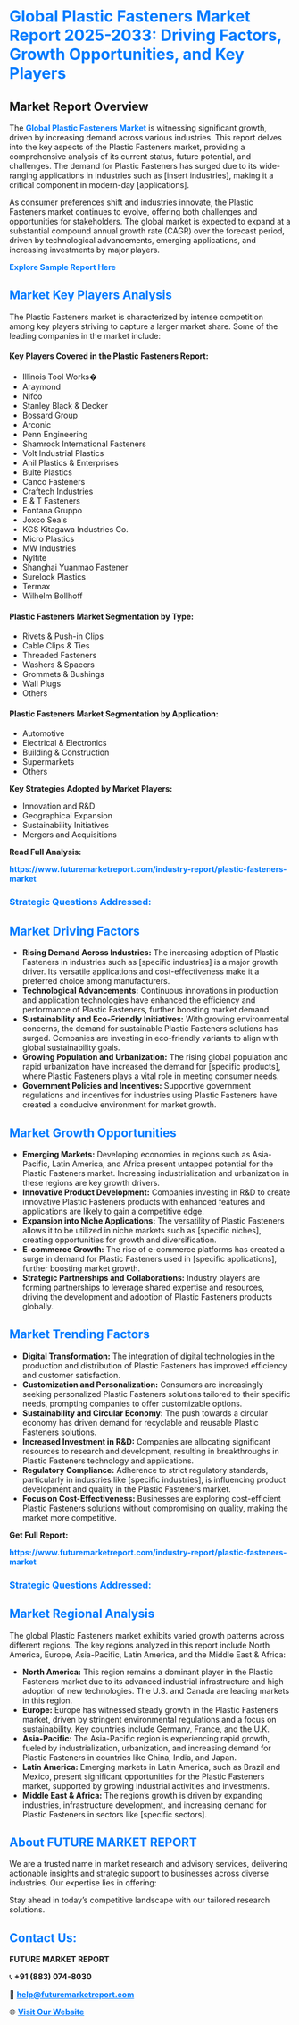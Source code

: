 <h1 style="color: #007BFF;">Global Plastic Fasteners Market Report 2025-2033: Driving Factors, Growth Opportunities, and Key Players</h1>

<section id="overview">
<h2>Market Report Overview</h2>
<p>The <a href="https://www.futuremarketreport.com/industry-report/plastic-fasteners-market" style="color: #007BFF; text-decoration: none;"><strong>Global Plastic Fasteners Market</strong></a> is witnessing significant growth, driven by increasing demand across various industries. This report delves into the key aspects of the Plastic Fasteners market, providing a comprehensive analysis of its current status, future potential, and challenges. The demand for Plastic Fasteners has surged due to its wide-ranging applications in industries such as [insert industries], making it a critical component in modern-day [applications].</p>
<p>As consumer preferences shift and industries innovate, the Plastic Fasteners market continues to evolve, offering both challenges and opportunities for stakeholders. The global market is expected to expand at a substantial compound annual growth rate (CAGR) over the forecast period, driven by technological advancements, emerging applications, and increasing investments by major players.</p>
</section>

<section id="overview">
<p><a href="https://www.futuremarketreport.com/request-sample/reportId=108053" style="color: #007BFF; text-decoration: none;"><strong>Explore Sample Report Here</strong></a></p>
</section>

<section id="key-players">
<h2 style="color: #007BFF;">Market Key Players Analysis</h2>
<p>The Plastic Fasteners market is characterized by intense competition among key players striving to capture a larger market share. Some of the leading companies in the market include:</p>
<h4>Key Players Covered in the Plastic Fasteners Report:</h4>
<ul><li>Illinois Tool Works�</li><li>Araymond</li><li>Nifco</li><li>Stanley Black &amp; Decker</li><li>Bossard Group</li><li>Arconic</li><li>Penn Engineering</li><li>Shamrock International Fasteners</li><li>Volt Industrial Plastics</li><li>Anil Plastics &amp; Enterprises</li><li>Bulte Plastics</li><li>Canco Fasteners</li><li>Craftech Industries</li><li>E &amp; T Fasteners</li><li>Fontana Gruppo</li><li>Joxco Seals</li><li>KGS Kitagawa Industries Co.</li><li>Micro Plastics</li><li>MW Industries</li><li>Nyltite</li><li>Shanghai Yuanmao Fastener</li><li>Surelock Plastics</li><li>Termax</li><li>Wilhelm Bollhoff</li></ul>
<h4>Plastic Fasteners Market Segmentation by Type:</h4>
<ul><li>Rivets &amp; Push-in Clips</li><li>Cable Clips &amp; Ties</li><li>Threaded Fasteners</li><li>Washers &amp; Spacers</li><li>Grommets &amp; Bushings</li><li>Wall Plugs</li><li>Others</li></ul>

<h4>Plastic Fasteners Market Segmentation by Application:</h4>
<ul><li>Automotive</li><li>Electrical &amp; Electronics</li><li>Building &amp; Construction</li><li>Supermarkets</li><li>Others</li></ul>
<p><strong>Key Strategies Adopted by Market Players:</strong></p>
<ul>
<li>Innovation and R&D</li>
<li>Geographical Expansion</li>
<li>Sustainability Initiatives</li>
<li>Mergers and Acquisitions</li>
</ul>
</section>

<section>
<p><strong>Read Full Analysis: </strong></p><a href="https://www.futuremarketreport.com/industry-report/plastic-fasteners-market" style="color: #007BFF; text-decoration: none;"><strong>https://www.futuremarketreport.com/industry-report/plastic-fasteners-market</strong></a>
<h3 style="color: #007BFF;">Strategic Questions Addressed:</h3>
</section>

<section id="driving-factors">
<h2 style="color: #007BFF;">Market Driving Factors</h2>
<ul>
<li><strong>Rising Demand Across Industries:</strong> The increasing adoption of Plastic Fasteners in industries such as [specific industries] is a major growth driver. Its versatile applications and cost-effectiveness make it a preferred choice among manufacturers.</li>
<li><strong>Technological Advancements:</strong> Continuous innovations in production and application technologies have enhanced the efficiency and performance of Plastic Fasteners, further boosting market demand.</li>
<li><strong>Sustainability and Eco-Friendly Initiatives:</strong> With growing environmental concerns, the demand for sustainable Plastic Fasteners solutions has surged. Companies are investing in eco-friendly variants to align with global sustainability goals.</li>
<li><strong>Growing Population and Urbanization:</strong> The rising global population and rapid urbanization have increased the demand for [specific products], where Plastic Fasteners plays a vital role in meeting consumer needs.</li>
<li><strong>Government Policies and Incentives:</strong> Supportive government regulations and incentives for industries using Plastic Fasteners have created a conducive environment for market growth.</li>
</ul>
</section>

<section id="growth-opportunities">
<h2 style="color: #007BFF;">Market Growth Opportunities</h2>
<ul>
<li><strong>Emerging Markets:</strong> Developing economies in regions such as Asia-Pacific, Latin America, and Africa present untapped potential for the Plastic Fasteners market. Increasing industrialization and urbanization in these regions are key growth drivers.</li>
<li><strong>Innovative Product Development:</strong> Companies investing in R&D to create innovative Plastic Fasteners products with enhanced features and applications are likely to gain a competitive edge.</li>
<li><strong>Expansion into Niche Applications:</strong> The versatility of Plastic Fasteners allows it to be utilized in niche markets such as [specific niches], creating opportunities for growth and diversification.</li>
<li><strong>E-commerce Growth:</strong> The rise of e-commerce platforms has created a surge in demand for Plastic Fasteners used in [specific applications], further boosting market growth.</li>
<li><strong>Strategic Partnerships and Collaborations:</strong> Industry players are forming partnerships to leverage shared expertise and resources, driving the development and adoption of Plastic Fasteners products globally.</li>
</ul>
</section>

<section id="trending-factors">
<h2 style="color: #007BFF;">Market Trending Factors</h2>
<ul>
<li><strong>Digital Transformation:</strong> The integration of digital technologies in the production and distribution of Plastic Fasteners has improved efficiency and customer satisfaction.</li>
<li><strong>Customization and Personalization:</strong> Consumers are increasingly seeking personalized Plastic Fasteners solutions tailored to their specific needs, prompting companies to offer customizable options.</li>
<li><strong>Sustainability and Circular Economy:</strong> The push towards a circular economy has driven demand for recyclable and reusable Plastic Fasteners solutions.</li>
<li><strong>Increased Investment in R&D:</strong> Companies are allocating significant resources to research and development, resulting in breakthroughs in Plastic Fasteners technology and applications.</li>
<li><strong>Regulatory Compliance:</strong> Adherence to strict regulatory standards, particularly in industries like [specific industries], is influencing product development and quality in the Plastic Fasteners market.</li>
<li><strong>Focus on Cost-Effectiveness:</strong> Businesses are exploring cost-efficient Plastic Fasteners solutions without compromising on quality, making the market more competitive.</li>
</ul>
</section>

<section>
<p><strong>Get Full Report: </strong></p><a href="https://www.futuremarketreport.com/industry-report/plastic-fasteners-market" style="color: #007BFF; text-decoration: none;"><strong>https://www.futuremarketreport.com/industry-report/plastic-fasteners-market</strong></a>
<h3 style="color: #007BFF;">Strategic Questions Addressed:</h3>
</section>


<section id="regional-analysis">
<h2 style="color: #007BFF;">Market Regional Analysis</h2>
<p>The global Plastic Fasteners market exhibits varied growth patterns across different regions. The key regions analyzed in this report include North America, Europe, Asia-Pacific, Latin America, and the Middle East & Africa:</p>
<ul>
<li><strong>North America:</strong> This region remains a dominant player in the Plastic Fasteners market due to its advanced industrial infrastructure and high adoption of new technologies. The U.S. and Canada are leading markets in this region.</li>
<li><strong>Europe:</strong> Europe has witnessed steady growth in the Plastic Fasteners market, driven by stringent environmental regulations and a focus on sustainability. Key countries include Germany, France, and the U.K.</li>
<li><strong>Asia-Pacific:</strong> The Asia-Pacific region is experiencing rapid growth, fueled by industrialization, urbanization, and increasing demand for Plastic Fasteners in countries like China, India, and Japan.</li>
<li><strong>Latin America:</strong> Emerging markets in Latin America, such as Brazil and Mexico, present significant opportunities for the Plastic Fasteners market, supported by growing industrial activities and investments.</li>
<li><strong>Middle East & Africa:</strong> The region’s growth is driven by expanding industries, infrastructure development, and increasing demand for Plastic Fasteners in sectors like [specific sectors].</li>
</ul>
</section>

<footer>
<h2 style="color: #007BFF;">About FUTURE MARKET REPORT</h2>
<p>We are a trusted name in market research and advisory services, delivering actionable insights and strategic support to businesses across diverse industries. Our expertise lies in offering:</p>

<p>Stay ahead in today’s competitive landscape with our tailored research solutions.</p>

<h2 style="color: #007BFF;">Contact Us:</h2>
<p><strong>FUTURE MARKET REPORT</strong></p>
<p>📞 <strong>+91 (883) 074-8030</strong></p>
<p>📧 <strong><a href="mailto:help@futuremarketreport.com" style="color: #007BFF;">help@futuremarketreport.com</a></strong></p>
<p>🌐 <strong><a href="https://www.futuremarketreport.com/" style="color: #007BFF;">Visit Our Website</a></strong></p>
</footer>